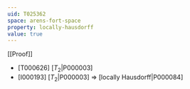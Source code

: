 ```yaml
---
uid: T025362
space: arens-fort-space
property: locally-hausdorff
value: true
---
```

[[Proof]]

* [T000626] [$T_2$|P000003]
* [I000193] [$T_2$|P000003] => [locally Hausdorff|P000084]

